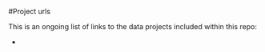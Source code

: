 #Project urls

This is an ongoing list of links to the data projects included within this repo:

* []()